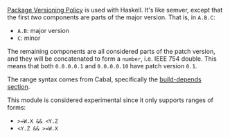 [Package Versioning Policy](https://pvp.haskell.org/) is used with Haskell.
It's like semver, except that the first _two_ components are parts of the major
version. That is, in `A.B.C`:

- `A.B`: major version
- `C`: minor

The remaining components are all considered parts of the patch version, and
they will be concatenated to form a `number`, i.e. IEEE 754 double. This means
that both `0.0.0.0.1` and `0.0.0.0.10` have patch version `0.1`.

The range syntax comes from Cabal, specifically the [build-depends
section](https://cabal.readthedocs.io/en/3.10/cabal-package.html).

This module is considered experimental since it only supports ranges of forms:
* `>=W.X && <Y.Z`
* `<Y.Z && >=W.X`
